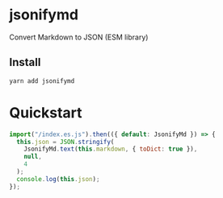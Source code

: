 # jsonifymd

Convert Markdown to JSON (ESM library)

## Install

```
yarn add jsonifymd
```

# Quickstart

```js
import("/index.es.js").then(({ default: JsonifyMd }) => {
  this.json = JSON.stringify(
    JsonifyMd.text(this.markdown, { toDict: true }),
    null,
    4
  );
  console.log(this.json);
});
```